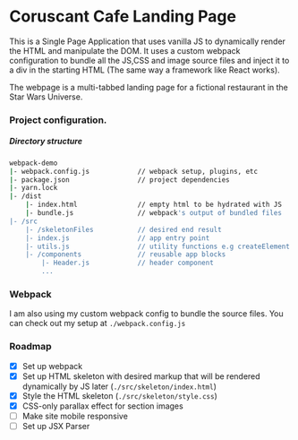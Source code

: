# Coruscant Cafe Landing Page

This is a Single Page Application that uses vanilla JS to dynamically render the HTML and manipulate the DOM. It uses a custom webpack configuration to bundle all the JS,CSS and image source files and inject it to a div in the starting HTML (The same way a framework like React works).

The webpage is a multi-tabbed landing page for a fictional restaurant in the Star Wars Universe.

### Project configuration.

##### Directory structure

```sh
webpack-demo
|- webpack.config.js            // webpack setup, plugins, etc
|- package.json                 // project dependencies
|- yarn.lock
|- /dist
    |- index.html               // empty html to be hydrated with JS
    |- bundle.js                // webpack's output of bundled files
|- /src
    |- /skeletonFiles           // desired end result
    |- index.js                 // app entry point
    |- utils.js                 // utility functions e.g createElement
    |- /components              // reusable app blocks
        |- Header.js            // header component
        ...            
```

### Webpack

I am also using my custom webpack config to bundle the source files. You can check out my setup at `./webpack.config.js`

### Roadmap

- [x] Set up webpack
- [x] Set up HTML skeleton with desired markup that will be rendered dynamically by JS later (`./src/skeleton/index.html`)
- [x] Style the HTML skeleton (`./src/skeleton/style.css`)
- [x] CSS-only parallax effect for section images
- [ ] Make site mobile responsive
- [ ] Set up JSX Parser

